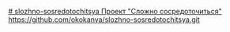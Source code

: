 [# slozhno-sosredotochitsya
Проект "Сложно сосредоточиться"
](https://github.com/okokanya/slozhno-sosredotochitsya.git)https://github.com/okokanya/slozhno-sosredotochitsya.git
